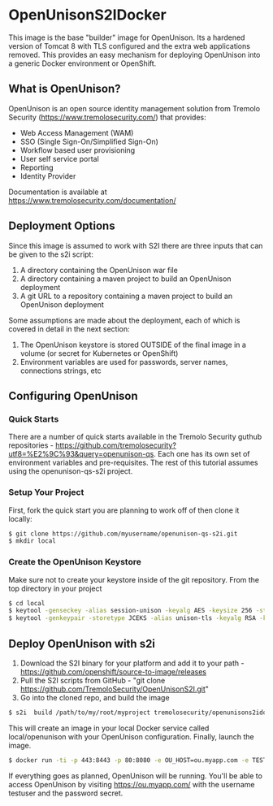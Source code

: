 # OpenUnisonS2IDocker

This image is the base "builder" image for OpenUnison.  Its a hardened version of Tomcat 8 with TLS configured and the extra web applications removed.  This provides an easy mechanism for deploying OpenUnison into a generic Docker environment or OpenShift.

## What is OpenUnison?

OpenUnison is an open source identity management solution from Tremolo Security (https://www.tremolosecurity.com/) that provides:

* Web Access Management (WAM)
* SSO (Single Sign-On/Simplified Sign-On)
* Workflow based user provisioning
* User self service portal
* Reporting
* Identity Provider

Documentation is available at https://www.tremolosecurity.com/documentation/

## Deployment Options

Since this image is assumed to work with S2I there are three inputs that can be given to the s2i script:

1. A directory containing the OpenUnison war file
2. A directory containing a maven project to build an OpenUnison deployment
3. A git URL to a repository containing a maven project to build an OpenUnison deployment

Some assumptions are made about the deployment, each of which is covered in detail in the next section:

1. The OpenUnison keystore is stored OUTSIDE of the final image in a volume (or secret for Kubernetes or OpenShift)
2. Environment variables are used for passwords, server names, connections strings, etc

## Configuring OpenUnison

### Quick Starts

There are a number of quick starts available in the Tremolo Security guthub repositories - https://github.com/tremolosecurity?utf8=%E2%9C%93&query=openunison-qs.  Each one has its own set of environment variables and pre-requisites.  The rest of this tutorial assumes using the openunison-qs-s2i project.  

### Setup Your Project

First, fork the quick start you are planning to work off of then clone it locally:

```bash
$ git clone https://github.com/myusername/openunison-qs-s2i.git
$ mkdir local
```

### Create the OpenUnison Keystore

Make sure not to create your keystore inside of the git repository.  From the top directory in your project
```bash
$ cd local
$ keytool -genseckey -alias session-unison -keyalg AES -keysize 256 -storetype JCEKS -keystore ./unisonKeyStore.jks
$ keytool -genkeypair -storetype JCEKS -alias unison-tls -keyalg RSA -keysize 2048 -sigalg SHA256withRSA -keystore ./unisonKeyStore.jks
```

## Deploy OpenUnison with s2i

1.  Download the S2I binary for your platform and add it to your path - https://github.com/openshift/source-to-image/releases
2.  Pull the S2I scripts from GitHub - "git clone https://github.com/TremoloSecurity/OpenUnisonS2I.git"
3.  Go into the cloned repo, and build the image

```bash
$ s2i  build /path/to/my/root/myproject tremolosecurity/openunisons2idocker  local/openunison
```

This will create an image in your local Docker service called local/openunison with your OpenUnison configuration.  Finally, launch the image.

```bash
$ docker run -ti -p 443:8443 -p 80:8080 -e OU_HOST=ou.myapp.com -e TEST_USER_NAME=testuser -e TEST_USER_PASSWORD=secret -e JAVA_OPTS='-Djava.awt.headless=true -Djava.security.egd=file:/dev/./urandom -DunisonKeystorePassword=PasswordForTheKeystore' -v /path/to/project/local:/etc/openunison --name openunison local/openunison
```

If everything goes as planned, OpenUnison will be running.  You'll be able to access OpenUnison by visiting https://ou.myapp.com/ with the username testuser and the password secret.
